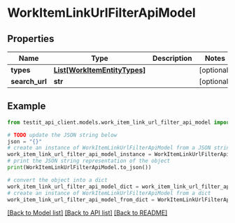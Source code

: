 # WorkItemLinkUrlFilterApiModel


## Properties

Name | Type | Description | Notes
------------ | ------------- | ------------- | -------------
**types** | [**List[WorkItemEntityTypes]**](WorkItemEntityTypes.md) |  | [optional] 
**search_url** | **str** |  | [optional] 

## Example

```python
from testit_api_client.models.work_item_link_url_filter_api_model import WorkItemLinkUrlFilterApiModel

# TODO update the JSON string below
json = "{}"
# create an instance of WorkItemLinkUrlFilterApiModel from a JSON string
work_item_link_url_filter_api_model_instance = WorkItemLinkUrlFilterApiModel.from_json(json)
# print the JSON string representation of the object
print(WorkItemLinkUrlFilterApiModel.to_json())

# convert the object into a dict
work_item_link_url_filter_api_model_dict = work_item_link_url_filter_api_model_instance.to_dict()
# create an instance of WorkItemLinkUrlFilterApiModel from a dict
work_item_link_url_filter_api_model_from_dict = WorkItemLinkUrlFilterApiModel.from_dict(work_item_link_url_filter_api_model_dict)
```
[[Back to Model list]](../README.md#documentation-for-models) [[Back to API list]](../README.md#documentation-for-api-endpoints) [[Back to README]](../README.md)


